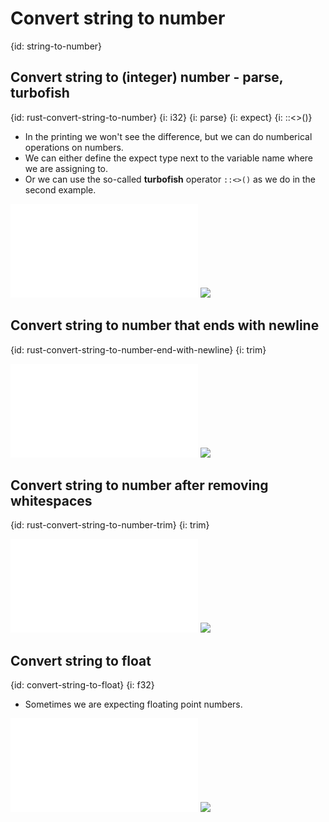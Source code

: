 # Convert string to number
{id: string-to-number}

## Convert string to (integer) number - parse, turbofish

{id: rust-convert-string-to-number}
{i: i32}
{i: parse}
{i: expect}
{i: ::<>()}

* In the printing we won't see the difference, but we can do numberical operations on numbers.
* We can either define the expect type next to the variable name where we are assigning to.
* Or we can use the so-called **turbofish** operator `::<>()` as we do in the second example.

![](examples/convert/string-to-int/src/main.rs)
![](examples/convert/string-to-int/out.out)

## Convert string to number that ends with newline
{id: rust-convert-string-to-number-end-with-newline}
{i: trim}

![](examples/convert/string-to-int-fail/src/main.rs)
![](examples/convert/string-to-int-fail/out.out)

## Convert string to number after removing whitespaces
{id: rust-convert-string-to-number-trim}
{i: trim}

![](examples/convert/string-to-int-trim/src/main.rs)
![](examples/convert/string-to-int-trim/out.out)

## Convert string to float
{id: convert-string-to-float}
{i: f32}

* Sometimes we are expecting floating point numbers.

![](examples/convert/string-to-float/src/main.rs)
![](examples/convert/string-to-float/out.out)



